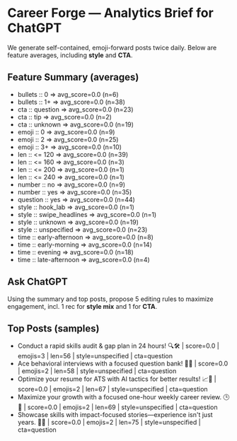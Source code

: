 # Career Forge — Analytics Brief for ChatGPT

We generate self-contained, emoji-forward posts twice daily. Below are feature averages, including **style** and **CTA**.

## Feature Summary (averages)

- bullets :: 0 => avg_score=0.0 (n=6)
- bullets :: 1+ => avg_score=0.0 (n=38)
- cta :: question => avg_score=0.0 (n=23)
- cta :: tip => avg_score=0.0 (n=2)
- cta :: unknown => avg_score=0.0 (n=19)
- emoji :: 0 => avg_score=0.0 (n=9)
- emoji :: 2 => avg_score=0.0 (n=25)
- emoji :: 3+ => avg_score=0.0 (n=10)
- len :: <= 120 => avg_score=0.0 (n=39)
- len :: <= 160 => avg_score=0.0 (n=3)
- len :: <= 200 => avg_score=0.0 (n=1)
- len :: <= 240 => avg_score=0.0 (n=1)
- number :: no => avg_score=0.0 (n=9)
- number :: yes => avg_score=0.0 (n=35)
- question :: yes => avg_score=0.0 (n=44)
- style :: hook_lab => avg_score=0.0 (n=1)
- style :: swipe_headlines => avg_score=0.0 (n=1)
- style :: unknown => avg_score=0.0 (n=19)
- style :: unspecified => avg_score=0.0 (n=23)
- time :: early-afternoon => avg_score=0.0 (n=8)
- time :: early-morning => avg_score=0.0 (n=14)
- time :: evening => avg_score=0.0 (n=18)
- time :: late-afternoon => avg_score=0.0 (n=4)

## Ask ChatGPT

Using the summary and top posts, propose 5 editing rules to maximize engagement, incl. 1 rec for **style mix** and 1 for **CTA**.

## Top Posts (samples)

- Conduct a rapid skills audit & gap plan in 24 hours! 🔍🛠️  | score=0.0 | emojis=3 | len=56 | style=unspecified | cta=question
- Ace behavioral interviews with a focused question bank! 🧠💼  | score=0.0 | emojis=2 | len=58 | style=unspecified | cta=question
- Optimize your resume for ATS with AI tactics for better results! 📈🤖  | score=0.0 | emojis=2 | len=67 | style=unspecified | cta=question
- Maximize your growth with a focused one-hour weekly career review. 🕒💼  | score=0.0 | emojis=2 | len=69 | style=unspecified | cta=question
- Showcase skills with impact-focused stories—experience isn't just years. 🚀💼  | score=0.0 | emojis=2 | len=75 | style=unspecified | cta=question